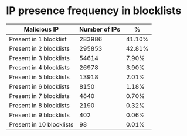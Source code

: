 # IP presence frequency in blocklists
| Malicious IP | Number of IPs | % |
|----|----|----|
| Present in 1 blocklist | 283986 | 41.10% |
| Present in 2 blocklists | 295853 | 42.81% |
| Present in 3 blocklists | 54614 | 7.90% |
| Present in 4 blocklists | 26978 | 3.90% |
| Present in 5 blocklists | 13918 | 2.01% |
| Present in 6 blocklists | 8150 | 1.18% |
| Present in 7 blocklists | 4840 | 0.70% |
| Present in 8 blocklists | 2190 | 0.32% |
| Present in 9 blocklists | 402 | 0.06% |
| Present in 10 blocklists | 98 | 0.01% |
